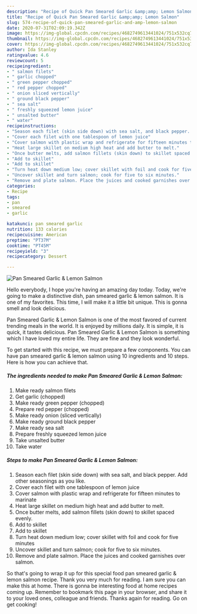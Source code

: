 ```yaml
---
description: "Recipe of Quick Pan Smeared Garlic &amp;amp; Lemon Salmon"
title: "Recipe of Quick Pan Smeared Garlic &amp;amp; Lemon Salmon"
slug: 574-recipe-of-quick-pan-smeared-garlic-and-amp-lemon-salmon
date: 2020-07-31T02:09:19.342Z
image: https://img-global.cpcdn.com/recipes/4682749613441024/751x532cq70/pan-smeared-garlic-lemon-salmon-recipe-main-photo.jpg
thumbnail: https://img-global.cpcdn.com/recipes/4682749613441024/751x532cq70/pan-smeared-garlic-lemon-salmon-recipe-main-photo.jpg
cover: https://img-global.cpcdn.com/recipes/4682749613441024/751x532cq70/pan-smeared-garlic-lemon-salmon-recipe-main-photo.jpg
author: Ida Stanley
ratingvalue: 4.6
reviewcount: 5
recipeingredient:
- " salmon filets"
- " garlic chopped"
- " green pepper chopped"
- " red pepper chopped"
- " onion sliced vertically"
- " ground black pepper"
- " sea salt"
- " freshly squeezed lemon juice"
- " unsalted butter"
- " water"
recipeinstructions:
- "Season each filet (skin side down) with sea salt, and black pepper. Add other seasonings as you like."
- "Cover each filet with one tablespoon of lemon juice"
- "Cover salmon with plastic wrap and refrigerate for fifteen minutes to marinate"
- "Heat large skillet on medium high heat and add butter to melt."
- "Once butter melts, add salmon fillets (skin down) to skillet spaced evenly."
- "Add to skillet"
- "Add to skillet"
- "Turn heat down medium low; cover skillet with foil and cook for five minutes"
- "Uncover skillet and turn salmon; cook for five to six minutes."
- "Remove and plate salmon. Place the juices and cooked garnishes over salmon."
categories:
- Recipe
tags:
- pan
- smeared
- garlic

katakunci: pan smeared garlic 
nutrition: 133 calories
recipecuisine: American
preptime: "PT37M"
cooktime: "PT45M"
recipeyield: "3"
recipecategory: Dessert

---
```



![Pan Smeared Garlic &amp; Lemon Salmon](https://img-global.cpcdn.com/recipes/4682749613441024/751x532cq70/pan-smeared-garlic-lemon-salmon-recipe-main-photo.jpg)

Hello everybody, I hope you're having an amazing day today. Today, we're going to make a distinctive dish, pan smeared garlic &amp; lemon salmon. It is one of my favorites. This time, I will make it a little bit unique. This is gonna smell and look delicious.



Pan Smeared Garlic &amp; Lemon Salmon is one of the most favored of current trending meals in the world. It is enjoyed by millions daily. It is simple, it is quick, it tastes delicious. Pan Smeared Garlic &amp; Lemon Salmon is something which I have loved my entire life. They are fine and they look wonderful.


To get started with this recipe, we must prepare a few components. You can have pan smeared garlic &amp; lemon salmon using 10 ingredients and 10 steps. Here is how you can achieve that.

<!--inarticleads1-->

##### The ingredients needed to make Pan Smeared Garlic &amp; Lemon Salmon:

1. Make ready  salmon filets
1. Get  garlic (chopped)
1. Make ready  green pepper (chopped)
1. Prepare  red pepper (chopped)
1. Make ready  onion (sliced vertically)
1. Make ready  ground black pepper
1. Make ready  sea salt
1. Prepare  freshly squeezed lemon juice
1. Take  unsalted butter
1. Take  water




<!--inarticleads2-->

##### Steps to make Pan Smeared Garlic &amp; Lemon Salmon:

1. Season each filet (skin side down) with sea salt, and black pepper. Add other seasonings as you like.
1. Cover each filet with one tablespoon of lemon juice
1. Cover salmon with plastic wrap and refrigerate for fifteen minutes to marinate
1. Heat large skillet on medium high heat and add butter to melt.
1. Once butter melts, add salmon fillets (skin down) to skillet spaced evenly.
1. Add to skillet
1. Add to skillet
1. Turn heat down medium low; cover skillet with foil and cook for five minutes
1. Uncover skillet and turn salmon; cook for five to six minutes.
1. Remove and plate salmon. Place the juices and cooked garnishes over salmon.




So that's going to wrap it up for this special food pan smeared garlic &amp; lemon salmon recipe. Thank you very much for reading. I am sure you can make this at home. There is gonna be interesting food at home recipes coming up. Remember to bookmark this page in your browser, and share it to your loved ones, colleague and friends. Thanks again for reading. Go on get cooking!
